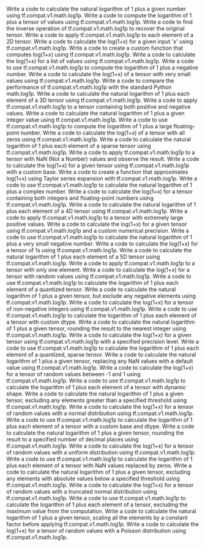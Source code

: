 Write a code to calculate the natural logarithm of 1 plus a given number using tf.compat.v1.math.log1p.
Write a code to compute the logarithm of 1 plus a tensor of values using tf.compat.v1.math.log1p.
Write a code to find the inverse operation of tf.compat.v1.math.log1p to recover the original tensor.
Write a code to apply tf.compat.v1.math.log1p to each element of a 2D tensor.
Write a code to calculate the log(1+x) for a given input 'x' using tf.compat.v1.math.log1p.
Write a code to create a custom function that computes log(1+x) using tf.compat.v1.math.log1p.
Write a code to calculate the log(1+x) for a list of values using tf.compat.v1.math.log1p.
Write a code to use tf.compat.v1.math.log1p to compute the logarithm of 1 plus a negative number.
Write a code to calculate the log(1+x) of a tensor with very small values using tf.compat.v1.math.log1p.
Write a code to compare the performance of tf.compat.v1.math.log1p with the standard Python math.log1p.
Write a code to calculate the natural logarithm of 1 plus each element of a 3D tensor using tf.compat.v1.math.log1p.
Write a code to apply tf.compat.v1.math.log1p to a tensor containing both positive and negative values.
Write a code to calculate the natural logarithm of 1 plus a given integer value using tf.compat.v1.math.log1p.
Write a code to use tf.compat.v1.math.log1p to compute the logarithm of 1 plus a large floating-point number.
Write a code to calculate the log(1+x) of a tensor with all zeros using tf.compat.v1.math.log1p.
Write a code to calculate the natural logarithm of 1 plus each element of a sparse tensor using tf.compat.v1.math.log1p.
Write a code to apply tf.compat.v1.math.log1p to a tensor with NaN (Not a Number) values and observe the result.
Write a code to calculate the log(1+x) for a given tensor using tf.compat.v1.math.log1p with a custom base.
Write a code to create a function that approximates log(1+x) using Taylor series expansion with tf.compat.v1.math.log1p.
Write a code to use tf.compat.v1.math.log1p to calculate the natural logarithm of 1 plus a complex number.
Write a code to calculate the log(1+x) for a tensor containing both integers and floating-point numbers using tf.compat.v1.math.log1p.
Write a code to calculate the natural logarithm of 1 plus each element of a 4D tensor using tf.compat.v1.math.log1p.
Write a code to apply tf.compat.v1.math.log1p to a tensor with extremely large positive values.
Write a code to calculate the log(1+x) for a given tensor using tf.compat.v1.math.log1p and a custom numerical precision.
Write a code to use tf.compat.v1.math.log1p to calculate the natural logarithm of 1 plus a very small negative number.
Write a code to calculate the log(1+x) for a tensor of 1s using tf.compat.v1.math.log1p.
Write a code to calculate the natural logarithm of 1 plus each element of a 5D tensor using tf.compat.v1.math.log1p.
Write a code to apply tf.compat.v1.math.log1p to a tensor with only one element.
Write a code to calculate the log(1+x) for a tensor with random values using tf.compat.v1.math.log1p.
Write a code to use tf.compat.v1.math.log1p to calculate the logarithm of 1 plus each element of a quantized tensor.
Write a code to calculate the natural logarithm of 1 plus a given tensor, but exclude any negative elements using tf.compat.v1.math.log1p.
Write a code to calculate the log(1+x) for a tensor of non-negative integers using tf.compat.v1.math.log1p.
Write a code to use tf.compat.v1.math.log1p to calculate the logarithm of 1 plus each element of a tensor with custom dtype.
Write a code to calculate the natural logarithm of 1 plus a given tensor, rounding the result to the nearest integer using tf.compat.v1.math.log1p.
Write a code to calculate the log(1+x) for a given tensor using tf.compat.v1.math.log1p with a specified precision level.
Write a code to use tf.compat.v1.math.log1p to calculate the logarithm of 1 plus each element of a quantized, sparse tensor.
Write a code to calculate the natural logarithm of 1 plus a given tensor, replacing any NaN values with a default value using tf.compat.v1.math.log1p.
Write a code to calculate the log(1+x) for a tensor of random values between -1 and 1 using tf.compat.v1.math.log1p.
Write a code to use tf.compat.v1.math.log1p to calculate the logarithm of 1 plus each element of a tensor with dynamic shape.
Write a code to calculate the natural logarithm of 1 plus a given tensor, excluding any elements greater than a specified threshold using tf.compat.v1.math.log1p.
Write a code to calculate the log(1+x) for a tensor of random values with a normal distribution using tf.compat.v1.math.log1p.
Write a code to use tf.compat.v1.math.log1p to calculate the logarithm of 1 plus each element of a tensor with a custom base and dtype.
Write a code to calculate the natural logarithm of 1 plus a given tensor, rounding the result to a specified number of decimal places using tf.compat.v1.math.log1p.
Write a code to calculate the log(1+x) for a tensor of random values with a uniform distribution using tf.compat.v1.math.log1p.
Write a code to use tf.compat.v1.math.log1p to calculate the logarithm of 1 plus each element of a tensor with NaN values replaced by zeros.
Write a code to calculate the natural logarithm of 1 plus a given tensor, excluding any elements with absolute values below a specified threshold using tf.compat.v1.math.log1p.
Write a code to calculate the log(1+x) for a tensor of random values with a truncated normal distribution using tf.compat.v1.math.log1p.
Write a code to use tf.compat.v1.math.log1p to calculate the logarithm of 1 plus each element of a tensor, excluding the maximum value from the computation.
Write a code to calculate the natural logarithm of 1 plus a given tensor, scaling all the elements by a constant factor before applying tf.compat.v1.math.log1p.
Write a code to calculate the log(1+x) for a tensor of random values with a Poisson distribution using tf.compat.v1.math.log1p.